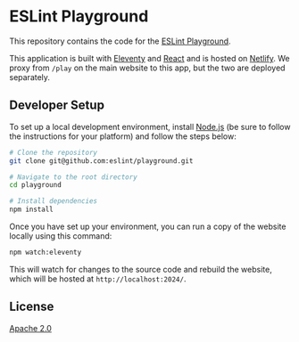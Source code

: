 # ESLint Playground

This repository contains the code for the [ESLint Playground](https://new.eslint.org/play).

This application is built with [Eleventy](https://www.11ty.io) and [React](https://reactjs.org/) and is hosted on [Netlify](https://www.netlify.com). We proxy from `/play` on the main website to this app, but the two are deployed separately.

## Developer Setup

To set up a local development environment, install [Node.js](https://nodejs.org/) (be sure to follow the instructions for your platform) and follow the steps below:

```sh
# Clone the repository
git clone git@github.com:eslint/playground.git

# Navigate to the root directory
cd playground

# Install dependencies
npm install
```

Once you have set up your environment, you can run a copy of the website locally using this command:

```sh
npm watch:eleventy
```

This will watch for changes to the source code and rebuild the website, which will be hosted at `http://localhost:2024/`.

## License

[Apache 2.0](LICENSE)
